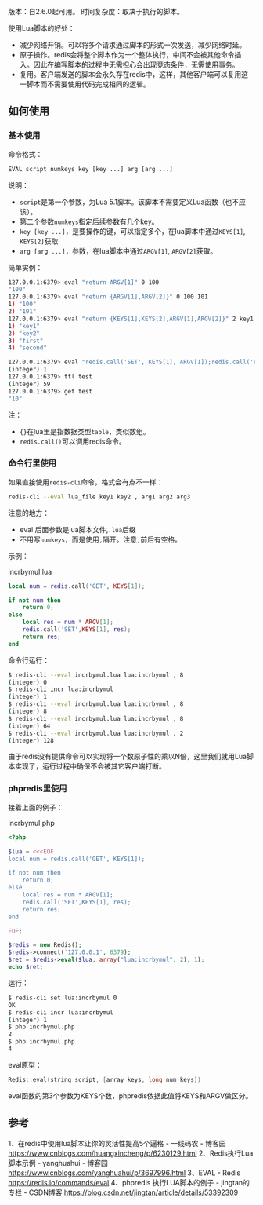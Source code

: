 版本：自2.6.0起可用。
时间复杂度：取决于执行的脚本。

使用Lua脚本的好处：

- 减少网络开销。可以将多个请求通过脚本的形式一次发送，减少网络时延。
- 原子操作。redis会将整个脚本作为一个整体执行，中间不会被其他命令插入。因此在编写脚本的过程中无需担心会出现竞态条件，无需使用事务。
- 复用。客户端发送的脚本会永久存在redis中，这样，其他客户端可以复用这一脚本而不需要使用代码完成相同的逻辑。

## 如何使用

### 基本使用

命令格式：
``` bash
EVAL script numkeys key [key ...] arg [arg ...]
```

说明：

- `script`是第一个参数，为Lua 5.1脚本。该脚本不需要定义Lua函数（也不应该）。
- 第二个参数`numkeys`指定后续参数有几个key。
- `key [key ...]`，是要操作的键，可以指定多个，在lua脚本中通过`KEYS[1]`, `KEYS[2]`获取
- `arg [arg ...]`，参数，在lua脚本中通过`ARGV[1]`, `ARGV[2]`获取。

简单实例：
``` bash
127.0.0.1:6379> eval "return ARGV[1]" 0 100 
"100"
127.0.0.1:6379> eval "return {ARGV[1],ARGV[2]}" 0 100 101
1) "100"
2) "101"
127.0.0.1:6379> eval "return {KEYS[1],KEYS[2],ARGV[1],ARGV[2]}" 2 key1 key2 first second
1) "key1"
2) "key2"
3) "first"
4) "second"

127.0.0.1:6379> eval "redis.call('SET', KEYS[1], ARGV[1]);redis.call('EXPIRE', KEYS[1], ARGV[2]); return 1;" 1 test 10 60
(integer) 1
127.0.0.1:6379> ttl test
(integer) 59
127.0.0.1:6379> get test
"10"
```

注：

- `{}`在lua里是指数据类型`table`，类似数组。
- `redis.call()`可以调用redis命令。

### 命令行里使用

如果直接使用`redis-cli`命令，格式会有点不一样：
``` bash
redis-cli --eval lua_file key1 key2 , arg1 arg2 arg3
```

注意的地方：

- eval 后面参数是lua脚本文件,`.lua`后缀
- 不用写`numkeys`，而是使用`,`隔开。注意`,`前后有空格。

示例：

incrbymul.lua
``` lua
local num = redis.call('GET', KEYS[1]);  

if not num then
	return 0;
else
	local res = num * ARGV[1]; 
	redis.call('SET',KEYS[1], res); 
	return res;
end
```

命令行运行：
``` bash
$ redis-cli --eval incrbymul.lua lua:incrbymul , 8
(integer) 0
$ redis-cli incr lua:incrbymul 
(integer) 1
$ redis-cli --eval incrbymul.lua lua:incrbymul , 8
(integer) 8
$ redis-cli --eval incrbymul.lua lua:incrbymul , 8
(integer) 64
$ redis-cli --eval incrbymul.lua lua:incrbymul , 2
(integer) 128
```

由于redis没有提供命令可以实现将一个数原子性的乘以N倍，这里我们就用Lua脚本实现了，运行过程中确保不会被其它客户端打断。

### phpredis里使用

接着上面的例子：  

incrbymul.php
``` php
<?php 

$lua = <<<EOF
local num = redis.call('GET', KEYS[1]);  

if not num then
	return 0;
else
	local res = num * ARGV[1]; 
	redis.call('SET',KEYS[1], res); 
	return res;
end

EOF;

$redis = new Redis();
$redis->connect('127.0.0.1', 6379);
$ret = $redis->eval($lua, array("lua:incrbymul", 2), 1);
echo $ret;
```

运行：
``` bash
$ redis-cli set lua:incrbymul 0
OK
$ redis-cli incr lua:incrbymul
(integer) 1
$ php incrbymul.php 
2
$ php incrbymul.php 
4
```

eval原型：
``` c
Redis::eval(string script, [array keys, long num_keys])
```
eval函数的第3个参数为KEYS个数，phpredis依据此值将KEYS和ARGV做区分。


## 参考
1、在redis中使用lua脚本让你的灵活性提高5个逼格 - 一线码农 - 博客园
https://www.cnblogs.com/huangxincheng/p/6230129.html
2、Redis执行Lua脚本示例 - yanghuahui - 博客园
https://www.cnblogs.com/yanghuahui/p/3697996.html
3、EVAL - Redis
https://redis.io/commands/eval
4、phpredis 执行LUA脚本的例子 - jingtan的专栏 - CSDN博客
https://blog.csdn.net/jingtan/article/details/53392309
